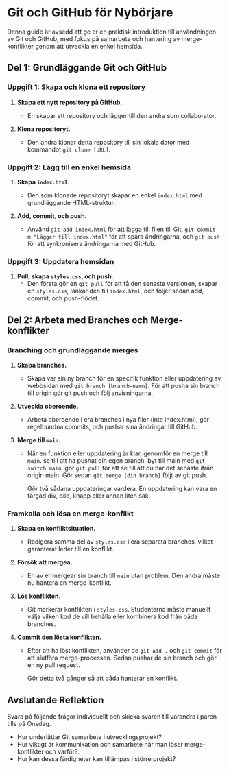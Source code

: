 # Git och GitHub för Nybörjare

Denna guide är avsedd att ge er en praktisk introduktion till användningen av Git och GitHub, med fokus på samarbete och hantering av merge-konflikter genom att utveckla en enkel hemsida.

## Del 1: Grundläggande Git och GitHub

### Uppgift 1: Skapa och klona ett repository

1. **Skapa ett nytt repository på GitHub.**
   - En skapar ett repository och lägger till den andra som collaborator.

2. **Klona repositoryt.**
   - Den andra klonar detta repository till sin lokala dator med kommandot `git clone [URL]`.

### Uppgift 2: Lägg till en enkel hemsida

1. **Skapa `index.html`.**
   - Den som klonade repositoryt skapar en enkel `index.html` med grundläggande HTML-struktur.

2. **Add, commit, och push.**
   - Använd `git add index.html` för att lägga till filen till Git, `git commit -m "Lägger till index.html"` för att spara ändringarna, och `git push` för att synkronisera ändringarna med GitHub.

### Uppgift 3: Uppdatera hemsidan

1. **Pull, skapa `styles.css`, och push.**
   - Den första gör en `git pull` för att få den senaste versionen, skapar en `styles.css`, länkar den till `index.html`, och följer sedan add, commit, och push-flödet.

## Del 2: Arbeta med Branches och Merge-konflikter

### Branching och grundläggande merges

1. **Skapa branches.**
   - Skapa var sin ny branch för en specifik funktion eller uppdatering av webbsidan med `git branch [branch-namn]`. För att pusha sin branch till origin gör git push och följ anvisningarna.

2. **Utveckla oberoende.**
   - Arbeta oberoende i era branches i nya filer (inte index.html), gör regelbundna commits, och pushar sina ändringar till GitHub.

3. **Merge till `main`.**
   - När en funktion eller uppdatering är klar, genomför en merge till `main`. se till att ha pushat din egen branch, byt till main med `git switch main`, gör `git pull` för att se till att du har det senaste ifrån origin main. Gör sedan `git merge [din branch]` följt av git push.

        Gör två sådana uppdateringar vardera. En uppdatering kan vara en färgad div, bild, knapp eller annan liten sak.

### Framkalla och lösa en merge-konflikt

1. **Skapa en konfliktsituation.**
   - Redigera samma del av `styles.css` i era separata branches, vilket garanterat leder till en konflikt.

2. **Försök att mergea.**
   - En av er mergear sin branch till `main` utan problem. Den andra måste nu hantera en merge-konflikt.

3. **Lös konflikten.**
   - Git markerar konflikten i `styles.css`. Studenterna måste manuellt välja vilken kod de vill behålla eller kombinera kod från båda branches.

4. **Commit den lösta konflikten.**
   - Efter att ha löst konflikten, använder de `git add .` och `git commit` för att slutföra merge-processen. Sedan pushar de sin branch och gör en ny pull request.

        Gör detta två gånger så att båda hanterar en konflikt.

## Avslutande Reflektion

Svara på följande frågor individuellt och skicka svaren till varandra i paren tills på Onsdag.

- Hur underlättar Git samarbete i utvecklingsprojekt?
- Hur viktigt är kommunikation och samarbete när man löser merge-konflikter och varför?.
- Hur kan dessa färdigheter kan tillämpas i större projekt?